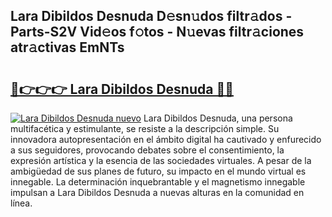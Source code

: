 ## Lara Dibildos Desnuda D𝚎sn𝚞dos filtr𝚊dos - Parts-S2V Vid𝚎os f𝚘tos - N𝚞evas filtr𝚊ciones atr𝚊ctivas EmNTs

# <h2><a href="http://mb0nc1.tromn.icu/?c=Lara+Dibildos+Desnuda">🔗👉👉👉 Lara Dibildos Desnuda 🔗🔗</a></h2>

[![Lara Dibildos Desnuda nuevo](https://i.imgur.com/pEAQMta.gif)](http://mb0nc1.tromn.icu/?c=Lara+Dibildos+Desnuda)
Lara Dibildos Desnuda, una persona multifacética y estimulante, se resiste a la descripción simple. Su innovadora autopresentación en el ámbito digital ha cautivado y enfurecido a sus seguidores, provocando debates sobre el consentimiento, la expresión artística y la esencia de las sociedades virtuales. A pesar de la ambigüedad de sus planes de futuro, su impacto en el mundo virtual es innegable. La determinación inquebrantable y el magnetismo innegable impulsan a Lara Dibildos Desnuda a nuevas alturas en la comunidad en línea.

